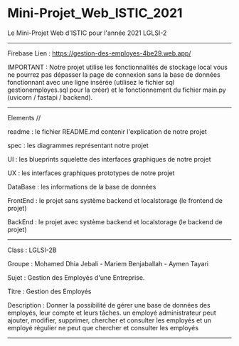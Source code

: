 # Mini-Projet_Web_ISTIC_2021
Le Mini-Projet Web d'ISTIC pour l'année 2021 LGLSI-2

--------------------------------------------------

Firebase Lien : https://gestion-des-employes-4be29.web.app/

IMPORTANT : Notre projet utilise les fonctionnalités de stockage local
vous ne pourrez pas dépasser la page de connexion sans la base de données 
fonctionnant avec une ligne insérée (utilisez le fichier sql 
gestionemployes.sql pour la créer) et le fonctionnement 
du fichier main.py (uvicorn / fastapi / backend). 

--------------------------------------------------

Elements //

readme   : le fichier README.md contenir l'explication de notre projet

spec     : les diagrammes représentant notre projet

UI       : les blueprints squelette des interfaces graphiques de notre projet 

UX       : les interfaces graphiques prototypes de notre projet 

DataBase : les informations de la base de données 

FrontEnd : le projet sans système backend et localstorage (le frontend de projet)

BackEnd  : le projet avec système backend et localstorage (le backend de projet)


--------------------------------------------------

Class : LGLSI-2B

Groupe : Mohamed Dhia Jebali - Mariem Benjaballah - Aymen Tayari

Sujet : Gestion des Employés d'une Entreprise.

Titre : Gestion des Employés

Description : Donner la possibilité de gérer une base de données des employés, leur compte et leurs tâches.
un employé administrateur peut ajouter, modifier, supprimer, chercher et consulter les employés
et un employé régulier ne peut que chercher et consulter les employés 

--------------------------------------------------

